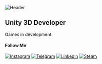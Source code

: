 ![Header](https://github.com/nohatler/nohatler/blob/main/assets/VID_20250327132139192-ezgif.com-crop.gif?raw=true)

## Unity 3D Developer

Games in development


#### Follow Me
[![Instagram](https://img.shields.io/badge/Instagram-000000?style=for-the-badge&logo=instagram&logoColor=fffff)](https://www.instagram.com/no_hatler_/)
[![Telegram](https://img.shields.io/badge/Telegram-000000?style=for-the-badge&logo=telegram&logoColor=ffffff)](https://t.me/yagolova12)
[![Linkedin](https://img.shields.io/badge/Linkedin-000000?style=for-the-badge&logo=c&logoColor=ffffff)](https://t.me/yagolova12)
[![Steam](https://img.shields.io/badge/Linkedin-000000?style=for-the-badge&logo=Steam&logoColor=ffffff)](https://steamcommunity.com/id/gomonmax/)

